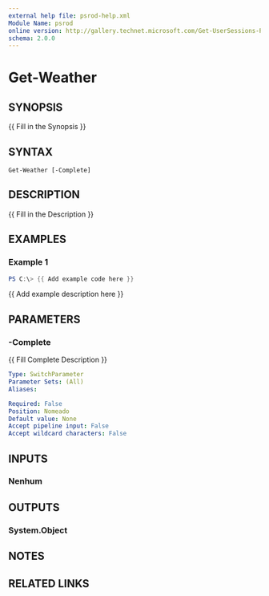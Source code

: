 ```yaml
---
external help file: psrod-help.xml
Module Name: psrod
online version: http://gallery.technet.microsoft.com/Get-UserSessions-Parse-b4c97837
schema: 2.0.0
---
```


# Get-Weather

## SYNOPSIS
{{ Fill in the Synopsis }}

## SYNTAX

```
Get-Weather [-Complete]
```

## DESCRIPTION
{{ Fill in the Description }}

## EXAMPLES

### Example 1
```powershell
PS C:\> {{ Add example code here }}
```

{{ Add example description here }}

## PARAMETERS

### -Complete
{{ Fill Complete Description }}

```yaml
Type: SwitchParameter
Parameter Sets: (All)
Aliases:

Required: False
Position: Nomeado
Default value: None
Accept pipeline input: False
Accept wildcard characters: False
```

## INPUTS

### Nenhum

## OUTPUTS

### System.Object
## NOTES

## RELATED LINKS
